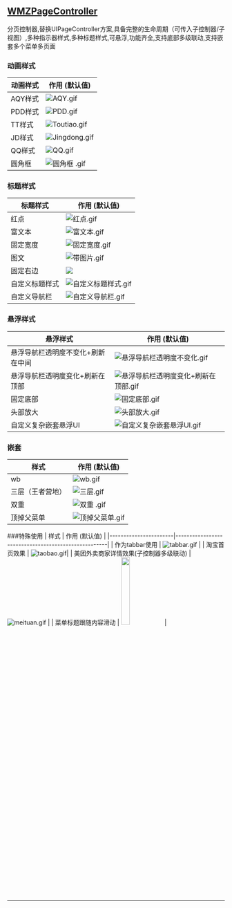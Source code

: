 
## [WMZPageController](https://github.com/wwmz/WMZPageController)

分页控制器,替换UIPageController方案,具备完整的生命周期（可传入子控制器/子视图）,多种指示器样式,多种标题样式,可悬浮,功能齐全,支持底部多级联动,支持嵌套多个菜单多页面

### 动画样式 
| 动画样式                | 作用   (默认值)                                 |
|-----------------------|-----------------------------------------------------|
| AQY样式               | ![AQY.gif](https://upload-images.jianshu.io/upload_images/9163368-2aeb8a149df8c985.gif?imageMogr2/auto-orient/strip)|
| PDD样式               | ![PDD.gif](https://upload-images.jianshu.io/upload_images/9163368-529d34c16e7711f2.gif?imageMogr2/auto-orient/strip)|
| TT样式              | ![Toutiao.gif](https://upload-images.jianshu.io/upload_images/9163368-07204254c59bb15c.gif?imageMogr2/auto-orient/strip)|
| JD样式              | ![Jingdong.gif](https://upload-images.jianshu.io/upload_images/9163368-cc1f472eabfe9fcf.gif?imageMogr2/auto-orient/strip)|
| QQ样式              | ![QQ.gif](https://upload-images.jianshu.io/upload_images/9163368-f700c66170ba6f16.gif?imageMogr2/auto-orient/strip)|
| 圆角框             | ![圆角框 .gif](https://upload-images.jianshu.io/upload_images/9163368-1f533b85c219800b.gif?imageMogr2/auto-orient/strip)|

### 标题样式 
| 标题样式                | 作用   (默认值)                                 |
|-----------------------|-----------------------------------------------------|
| 红点               |  ![红点.gif](https://upload-images.jianshu.io/upload_images/9163368-f709ed263ba883d4.gif?imageMogr2/auto-orient/strip)|
| 富文本               |![富文本.gif](https://upload-images.jianshu.io/upload_images/9163368-302e498ed3929558.gif?imageMogr2/auto-orient/strip) |
| 固定宽度             |![固定宽度.gif](https://upload-images.jianshu.io/upload_images/9163368-7d730925c56b7200.gif?imageMogr2/auto-orient/strip)  |
| 图文              |![带图片.gif](https://upload-images.jianshu.io/upload_images/9163368-383d923b19d3e1c4.gif?imageMogr2/auto-orient/strip) |
|固定右边              |![](https://upload-images.jianshu.io/upload_images/9163368-7daf3d6d8092d256.gif?imageMogr2/auto-orient/strip)|
|自定义标题样式              |![自定义标题样式.gif](https://upload-images.jianshu.io/upload_images/9163368-246160d93223dfe4.gif?imageMogr2/auto-orient/strip)|
|自定义导航栏              |![自定义导航栏.gif](https://upload-images.jianshu.io/upload_images/9163368-668a88c126835a04.gif?imageMogr2/auto-orient/strip)|


### 悬浮样式
| 悬浮样式                | 作用   (默认值)                                 |
|-----------------------|-----------------------------------------------------|
| 悬浮导航栏透明度不变化+刷新在中间              |  ![悬浮导航栏透明度不变化.gif](https://upload-images.jianshu.io/upload_images/9163368-c816c09bfe3919c9.gif?imageMogr2/auto-orient/strip) |
| 悬浮导航栏透明度变化+刷新在顶部               |![悬浮导航栏透明度变化+刷新在顶部.gif](https://upload-images.jianshu.io/upload_images/9163368-13ae25b5672ab495.gif?imageMogr2/auto-orient/strip)|
| 固定底部           |![固定底部.gif](https://upload-images.jianshu.io/upload_images/9163368-fa4865fbe88fd591.gif?imageMogr2/auto-orient/strip)|
| 头部放大          |![头部放大.gif](https://upload-images.jianshu.io/upload_images/9163368-225597fd7c577407.gif?imageMogr2/auto-orient/strip)|
| 自定义复杂嵌套悬浮UI            |![自定义复杂嵌套悬浮UI.gif](https://upload-images.jianshu.io/upload_images/9163368-face20117ca38861.gif?imageMogr2/auto-orient/strip) |

### 嵌套
| 样式                | 作用   (默认值)                                 |
|-----------------------|-----------------------------------------------------|
| wb              | ![wb.gif](https://upload-images.jianshu.io/upload_images/9163368-49338e075eab60f9.gif?imageMogr2/auto-orient/strip) |
| 三层（王者营地）           | ![三层.gif](https://upload-images.jianshu.io/upload_images/9163368-f867d9200d5daf76.gif?imageMogr2/auto-orient/strip)|
| 双重           |![双重 .gif](https://upload-images.jianshu.io/upload_images/9163368-a9e27bc2ca8121c3.gif?imageMogr2/auto-orient/strip)|
| 顶掉父菜单         | ![顶掉父菜单.gif](https://upload-images.jianshu.io/upload_images/9163368-3aa3ac02faa59cb9.gif?imageMogr2/auto-orient/strip)

###特殊使用
| 样式                | 作用   (默认值)                                 |
|-----------------------|-----------------------------------------------------|
| 作为tabbar使用    | ![tabbar.gif](https://upload-images.jianshu.io/upload_images/9163368-c3d9cb4339d6082a.gif?imageMogr2/auto-orient/strip) |
| 淘宝首页效果           | ![taobao.gif](https://upload-images.jianshu.io/upload_images/9163368-ef84ae02f9d8bebf.gif?imageMogr2/auto-orient/strip)|
| 美团外卖商家详情效果(子控制器多级联动)  |![meituan.gif](https://upload-images.jianshu.io/upload_images/9163368-caec9456b1383756.gif?imageMogr2/auto-orient/strip) |
| 菜单标题跟随内容滑动         | <img src="https://upload-images.jianshu.io/upload_images/9163368-92ae59f2e362cbc3.gif?imageMogr2/auto-orient/strip" style='height: 20%; width: 20%; object-fit: contain'/>|



------
